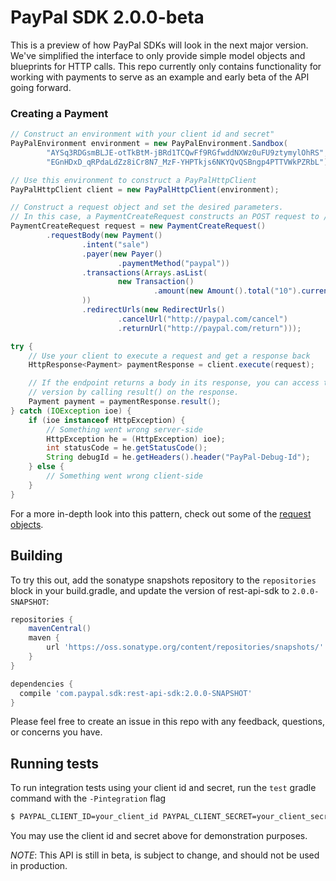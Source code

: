 # PayPal SDK 2.0.0-beta

This is a preview of how PayPal SDKs will look in the next major version. We've simplified the interface to only provide
simple model objects and blueprints for HTTP calls. This repo currently only contains functionality for working with payments
to serve as an example and early beta of the API going forward.

### Creating a Payment

```java
// Construct an environment with your client id and secret"
PayPalEnvironment environment = new PayPalEnvironment.Sandbox(
        "AYSq3RDGsmBLJE-otTkBtM-jBRd1TCQwFf9RGfwddNXWz0uFU9ztymylOhRS",
        "EGnHDxD_qRPdaLdZz8iCr8N7_MzF-YHPTkjs6NKYQvQSBngp4PTTVWkPZRbL");

// Use this environment to construct a PayPalHttpClient
PayPalHttpClient client = new PayPalHttpClient(environment);

// Construct a request object and set the desired parameters.
// In this case, a PaymentCreateRequest constructs an POST request to /v1/payments
PaymentCreateRequest request = new PaymentCreateRequest()
        .requestBody(new Payment()
                .intent("sale")
                .payer(new Payer()
                        .paymentMethod("paypal"))
                .transactions(Arrays.asList(
                        new Transaction()
                                .amount(new Amount().total("10").currency("USD"))
                ))
                .redirectUrls(new RedirectUrls()
                        .cancelUrl("http://paypal.com/cancel")
                        .returnUrl("http://paypal.com/return")));

try {
    // Use your client to execute a request and get a response back
    HttpResponse<Payment> paymentResponse = client.execute(request);

    // If the endpoint returns a body in its response, you can access the deserialized 
    // version by calling result() on the response.
    Payment payment = paymentResponse.result();
} catch (IOException ioe) {
    if (ioe instanceof HttpException) {
        // Something went wrong server-side
        HttpException he = (HttpException) ioe);
        int statusCode = he.getStatusCode();
        String debugId = he.getHeaders().header("PayPal-Debug-Id");
    } else {
        // Something went wrong client-side
    }
}
```

For a more in-depth look into this pattern, check out some of the [request objects](https://github.com/paypal/PayPal-Java-SDK/tree/2.0-generated-example/paypal-sdk/src/main/java/com/paypal/sdk/payments/request).

## Building

To try this out, add the sonatype snapshots repository to the `repositories` block in your build.gradle, and update the version of rest-api-sdk to `2.0.0-SNAPSHOT`:
```groovy
repositories {
    mavenCentral()
    maven {
        url 'https://oss.sonatype.org/content/repositories/snapshots/'
    }
}

dependencies {
  compile 'com.paypal.sdk:rest-api-sdk:2.0.0-SNAPSHOT'
}
```

Please feel free to create an issue in this repo with any feedback, questions, or concerns you have.

## Running tests

To run integration tests using your client id and secret, run the `test` gradle command with the `-Pintegration` flag
```sh
$ PAYPAL_CLIENT_ID=your_client_id PAYPAL_CLIENT_SECRET=your_client_secret ./gradlew clean test -Pintegration
```

You may use the client id and secret above for demonstration purposes.


*NOTE*: This API is still in beta, is subject to change, and should not be used in production.

